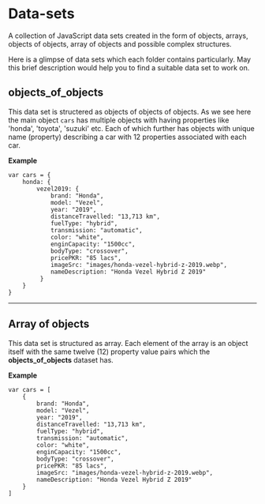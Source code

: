 # Data-sets
A collection of JavaScript data sets created in the form of objects, arrays, objects of objects, array of objects and possible complex structures.

Here is a glimpse of data sets which each folder contains particularly.
May this brief description would help you to find a suitable data set to work on.

## objects_of_objects
This data set is structered as objects of objects of objects. As we see here the main object `cars` has multiple objects with having properties like 'honda', 'toyota', 'suzuki' etc. Each of which further has objects with unique name (property) describing a car with 12 properties associated with each car.


**Example**
```
var cars = {
    honda: {
        vezel2019: {
            brand: "Honda",
            model: "Vezel",
            year: "2019",
            distanceTravelled: "13,713 km",
            fuelType: "hybrid",
            transmission: "automatic",
            color: "white",
            enginCapacity: "1500cc",
            bodyType: "crossover",
            pricePKR: "85 lacs",
            imageSrc: "images/honda-vezel-hybrid-z-2019.webp",
            nameDescription: "Honda Vezel Hybrid Z 2019"
         }
    }
}
```
<hr />

## Array of objects
This data set is structured as array. Each element of the array is an object itself with the same twelve (12) property value pairs which the **objects_of_objects** dataset has.

**Example**
```
var cars = [
    {
        brand: "Honda",
        model: "Vezel",
        year: "2019",
        distanceTravelled: "13,713 km",
        fuelType: "hybrid",
        transmission: "automatic",
        color: "white",
        enginCapacity: "1500cc",
        bodyType: "crossover",
        pricePKR: "85 lacs",
        imageSrc: "images/honda-vezel-hybrid-z-2019.webp",
        nameDescription: "Honda Vezel Hybrid Z 2019"
    }
]
```
